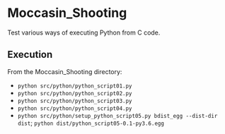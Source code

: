 # Moccasin_Shooting
Test various ways of executing Python from C code.

## Execution

From the Moccasin_Shooting directory:

* `python src/python/python_script01.py`
* `python src/python/python_script02.py`
* `python src/python/python_script03.py`
* `python src/python/python_script04.py`
* `python src/python/setup_python_script05.py bdist_egg --dist-dir dist`; `python dist/python_script05-0.1-py3.6.egg`
